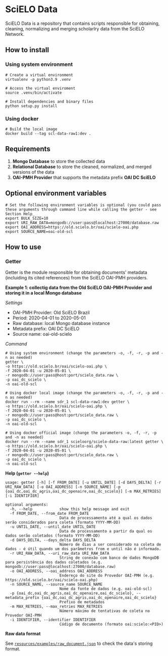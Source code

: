 # SciELO Data
SciELO Data is a repository that contains scripts responsible for obtaining, cleaning, normalizing and merging scholarlry data from the SciELO Network.


## How to install

### Using system environment
```shell
# Create a virtual environment
virtualenv -p python3.9 .venv

# Access the virtual enviroment
source .venv/bin/activate

# Install dependencies and binary files
python setup.py install
```

### Using docker
```shell
# Build the local image
docker build --tag scl-data-raw1:dev .
```


## Requirements
1. **Mongo Database** to store the collected data
2. **Relational Database** to store the cleaned, normalized, and merged versions of the data
3. **OAI-PMH Provider** that supports the metadata prefix **OAI DC SciELO** 


## Optional environment variables
```shell
# Set the following environment variables is optional (you could pass these arguments through command line while calling the getter - see Section Help_
export BULK_SIZE=10
export URI_RAW_DATA=mongodb://user:pass@localhost:27000/database.raw
export OAI_ADDRESS=https://old.scielo.br/oai/scielo-oai.php
export SOURCE_NAME=oai-old-scl
```


## How to use

### Getter
Getter is the module responsible for obtaining documents' metadata (incluiding its cited references) from the SciELO OAI-PMH providers.

**Example 1: collectig data from the Old SciELO OAI-PMH Provider and storing it in a local Mongo database**

_Settings_
- OAI-PMH Provider: Old SciELO Brazil
- Period: 2020-04-01 to 2020-05-01
- Raw database: local Mongo database instance
- Metadata prefix: OAI DC SciELO
- Source name: oai-old-scielo

_Command_
```shell
# Using system environment (change the parameters -o, -f, -r, -p and -n as needed)
getter \
-o https://old.scielo.br/oai/scielo-oai.php \
-f 2020-04-01 -u 2020-05-01 \
-r mongodb://user:pass@host:port/scielo_data.raw \
-p oai_dc_scielo \
-n oai-old-scl
```

```shell
# Using docker local image (change the parameters -o, -f, -r, -p and -n as needed)
docker run --rm --name sdr_1 scl-data-raw1:dev getter \
-o https://old.scielo.br/oai/scielo-oai.php \
-f 2020-04-01 -u 2020-05-01 \
-r mongodb://user:pass@host:port/scielo_data.raw \
-p oai_dc_scielo \
-n oai-old-scl

# Using docker official image (change the parameters -o, -f, -r, -p and -n as needed)
docker run --rm --name sdr_1 scieloorg/scielo-data-raw:latest getter \
-o https://old.scielo.br/oai/scielo-oai.php \
-f 2020-04-01 -u 2020-05-01 \
-r mongodb://user:pass@host:port/scielo_data.raw \
-p oai_dc_scielo \
-n oai-old-scl
```

**Help (`getter --help`)**
```
usage: getter [-h] [-f FROM_DATE] [-u UNTIL_DATE] [-d DAYS_DELTA] [-r URI_RAW_DATA] [-o OAI_ADDRESS] [-n SOURCE_NAME] [-p {oai_dc,oai_dc_agris,oai_dc_openaire,oai_dc_scielo}] [-m MAX_RETRIES] [-i IDENTIFIER]

optional arguments:
  -h, --help            show this help message and exit
  -f FROM_DATE, --from_date FROM_DATE
                        Data de processamento até a qual os dados serão considerados para coleta (formato YYYY-MM-DD)
  -u UNTIL_DATE, --until_date UNTIL_DATE
                        Data de processamento a partir da qual os dados serão coletados (formato YYYY-MM-DD)
  -d DAYS_DELTA, --days_delta DAYS_DELTA
                        Número de dias a ser considerado na coleta de dados - é útil quando um dos parâmetros from e until não é informado.
  -r URI_RAW_DATA, --uri_raw_data URI_RAW_DATA
                        String de conexão com banco de dados MongoDB para persistência dos dados coletados (e.g. mongodb://user:pass@localhost:27000/database.raw)
  -o OAI_ADDRESS, --oai_address OAI_ADDRESS
                        Endereço do site do Provedor OAI-PMH (e.g. https://old.scielo.br/oai/scielo-oai.php)
  -n SOURCE_NAME, --source_name SOURCE_NAME
                        Nome da fonte de dados (e.g. oai-old-scl)
  -p {oai_dc,oai_dc_agris,oai_dc_openaire,oai_dc_scielo}, --metadata_prefix {oai_dc,oai_dc_agris,oai_dc_openaire,oai_dc_scielo}
                        Prefixo de metadados
  -m MAX_RETRIES, --max_retries MAX_RETRIES
                        Número máximo de tentativas de coleta no Provedor OAI-PMH
  -i IDENTIFIER, --identifier IDENTIFIER
                        Código de documento (formato oai:scielo:<PID>)
```


**Raw data format**

See [`resources/examples/raw_document.json`](resources/examples/raw_document.json) to check the data's storing format.
